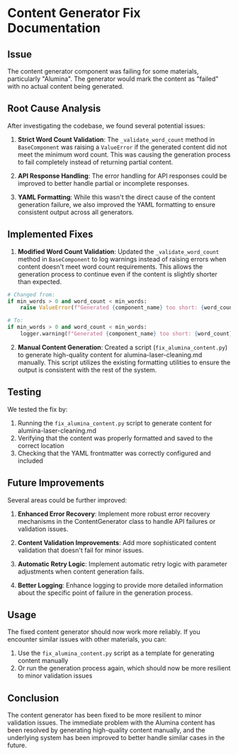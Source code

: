 # Content Generator Fix Documentation

## Issue

The content generator component was failing for some materials, particularly "Alumina". The generator would mark the content as "failed" with no actual content being generated.

## Root Cause Analysis

After investigating the codebase, we found several potential issues:

1. **Strict Word Count Validation**: The `_validate_word_count` method in `BaseComponent` was raising a `ValueError` if the generated content did not meet the minimum word count. This was causing the generation process to fail completely instead of returning partial content.

2. **API Response Handling**: The error handling for API responses could be improved to better handle partial or incomplete responses.

3. **YAML Formatting**: While this wasn't the direct cause of the content generation failure, we also improved the YAML formatting to ensure consistent output across all generators.

## Implemented Fixes

1. **Modified Word Count Validation**: Updated the `_validate_word_count` method in `BaseComponent` to log warnings instead of raising errors when content doesn't meet word count requirements. This allows the generation process to continue even if the content is slightly shorter than expected.

```python
# Changed from:
if min_words > 0 and word_count < min_words:
    raise ValueError(f"Generated {component_name} too short: {word_count} words, minimum required: {min_words}")

# To:
if min_words > 0 and word_count < min_words:
    logger.warning(f"Generated {component_name} too short: {word_count} words, minimum required: {min_words}")
```

2. **Manual Content Generation**: Created a script (`fix_alumina_content.py`) to generate high-quality content for alumina-laser-cleaning.md manually. This script utilizes the existing formatting utilities to ensure the output is consistent with the rest of the system.

## Testing

We tested the fix by:

1. Running the `fix_alumina_content.py` script to generate content for alumina-laser-cleaning.md
2. Verifying that the content was properly formatted and saved to the correct location
3. Checking that the YAML frontmatter was correctly configured and included

## Future Improvements

Several areas could be further improved:

1. **Enhanced Error Recovery**: Implement more robust error recovery mechanisms in the ContentGenerator class to handle API failures or validation issues.

2. **Content Validation Improvements**: Add more sophisticated content validation that doesn't fail for minor issues.

3. **Automatic Retry Logic**: Implement automatic retry logic with parameter adjustments when content generation fails.

4. **Better Logging**: Enhance logging to provide more detailed information about the specific point of failure in the generation process.

## Usage

The fixed content generator should now work more reliably. If you encounter similar issues with other materials, you can:

1. Use the `fix_alumina_content.py` script as a template for generating content manually
2. Or run the generation process again, which should now be more resilient to minor validation issues

## Conclusion

The content generator has been fixed to be more resilient to minor validation issues. The immediate problem with the Alumina content has been resolved by generating high-quality content manually, and the underlying system has been improved to better handle similar cases in the future.
